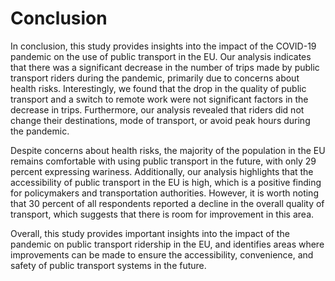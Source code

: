 # Conclusion

In conclusion, this study provides insights into the impact of the COVID-19 pandemic on the use of public transport in the EU. 
Our analysis indicates that there was a significant decrease in the number of trips made by public transport riders during the pandemic, 
primarily due to concerns about health risks. Interestingly, we found that the drop in the quality of public transport and a switch to remote work were not significant
factors in the decrease in trips. Furthermore, our analysis revealed that riders did not change their destinations, mode of transport, or avoid peak hours during the 
pandemic.

Despite concerns about health risks, the majority of the population in the EU remains comfortable with using public transport in the future, with only 
29 percent expressing wariness. Additionally, our analysis highlights that the accessibility of public transport in the EU is high, which is a positive finding
for policymakers and transportation authorities. However, it is worth noting that 30 percent of all respondents reported a decline in the overall quality of transport, 
which suggests that there is room for improvement in this area.

Overall, this study provides important insights into the impact of the pandemic on public transport ridership in the EU, and identifies areas where improvements
can be made to ensure the accessibility, convenience, and safety of public transport systems in the future.
